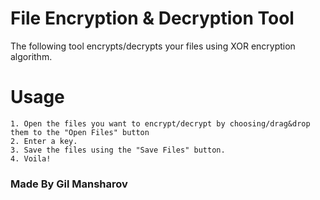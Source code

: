 # File Encryption & Decryption Tool

The following tool encrypts/decrypts your files using XOR encryption algorithm.

# Usage

	1. Open the files you want to encrypt/decrypt by choosing/drag&drop them to the "Open Files" button
	2. Enter a key.
	3. Save the files using the "Save Files" button.
	4. Voila!

### Made By Gil Mansharov
